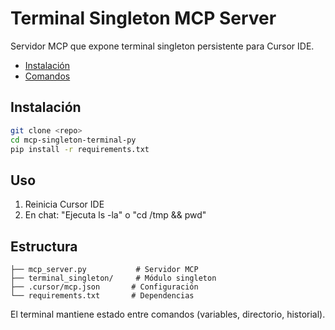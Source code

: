 # Terminal Singleton MCP Server

Servidor MCP que expone terminal singleton persistente para Cursor IDE.

- [Instalación](INSTALL.md)
- [Comandos](COMMANDS.md)

## Instalación

```bash
git clone <repo>
cd mcp-singleton-terminal-py
pip install -r requirements.txt
```

## Uso

1. Reinicia Cursor IDE
2. En chat: "Ejecuta ls -la" o "cd /tmp && pwd"

## Estructura

```
├── mcp_server.py           # Servidor MCP
├── terminal_singleton/     # Módulo singleton
├── .cursor/mcp.json       # Configuración
└── requirements.txt       # Dependencias
```

El terminal mantiene estado entre comandos (variables, directorio, historial). 